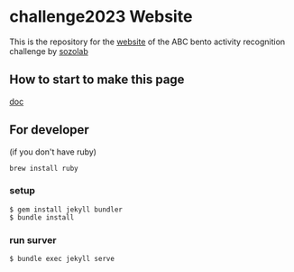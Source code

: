 # challenge2023 Website

This is the repository for the [website](https://abc-research.github.io/challenge2024/) of the ABC bento activity recognition challenge by [sozolab](https://sozolab.jp)


## How to start to make this page
[doc](http://jekyllrb-ja.github.io/docs/)


## For developer

(if you don't have ruby)
```
brew install ruby
```

### setup

```
$ gem install jekyll bundler
$ bundle install
```


### run surver

```
$ bundle exec jekyll serve
```
